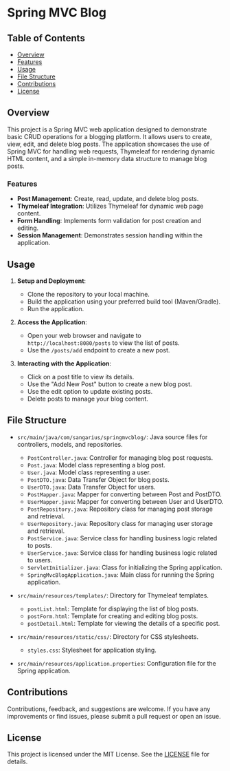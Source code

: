 # Spring MVC Blog

## Table of Contents

- [Overview](#overview)
- [Features](#features)
- [Usage](#usage)
- [File Structure](#file-structure)
- [Contributions](#contributions)
- [License](#license)

## Overview
This project is a Spring MVC web application designed to demonstrate basic CRUD operations for a blogging platform. It allows users to create, view, edit, and delete blog posts. The application showcases the use of Spring MVC for handling web requests, Thymeleaf for rendering dynamic HTML content, and a simple in-memory data structure to manage blog posts.

### Features
- **Post Management**: Create, read, update, and delete blog posts.
- **Thymeleaf Integration**: Utilizes Thymeleaf for dynamic web page content.
- **Form Handling**: Implements form validation for post creation and editing.
- **Session Management**: Demonstrates session handling within the application.

## Usage
1. **Setup and Deployment**:
    - Clone the repository to your local machine.
    - Build the application using your preferred build tool (Maven/Gradle).
    - Run the application.

2. **Access the Application**:
    - Open your web browser and navigate to `http://localhost:8080/posts` to view the list of posts.
    - Use the `/posts/add` endpoint to create a new post.

3. **Interacting with the Application**:
    - Click on a post title to view its details.
    - Use the "Add New Post" button to create a new blog post.
    - Use the edit option to update existing posts.
    - Delete posts to manage your blog content.

## File Structure
- `src/main/java/com/sangarius/springmvcblog/`: Java source files for controllers, models, and repositories.
    - `PostController.java`: Controller for managing blog post requests.
    - `Post.java`: Model class representing a blog post.
    - `User.java`: Model class representing a user.
    - `PostDTO.java`: Data Transfer Object for blog posts.
    - `UserDTO.java`: Data Transfer Object for users.
    - `PostMapper.java`: Mapper for converting between Post and PostDTO.
    - `UserMapper.java`: Mapper for converting between User and UserDTO.
    - `PostRepository.java`: Repository class for managing post storage and retrieval.
    - `UserRepository.java`: Repository class for managing user storage and retrieval.
    - `PostService.java`: Service class for handling business logic related to posts.
    - `UserService.java`: Service class for handling business logic related to users.
    - `ServletInitializer.java`: Class for initializing the Spring application.
    - `SpringMvcBlogApplication.java`: Main class for running the Spring application.

- `src/main/resources/templates/`: Directory for Thymeleaf templates.
    - `postList.html`: Template for displaying the list of blog posts.
    - `postForm.html`: Template for creating and editing blog posts.
    - `postDetail.html`: Template for viewing the details of a specific post.

- `src/main/resources/static/css/`: Directory for CSS stylesheets.
    - `styles.css`: Stylesheet for application styling.

- `src/main/resources/application.properties`: Configuration file for the Spring application.

## Contributions
Contributions, feedback, and suggestions are welcome. If you have any improvements or find issues, please submit a pull request or open an issue.

## License
This project is licensed under the MIT License. See the [LICENSE](LICENSE) file for details.
